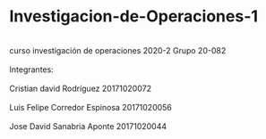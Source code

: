 # Investigacion-de-Operaciones-1
<br>curso investigación de operaciones 2020-2 Grupo 20-082</br>
<br>Integrantes:</br>
<br>Cristian david Rodríguez 20171020072</br>
<br>Luis Felipe Corredor Espinosa 20171020056</br>
<br>Jose David Sanabria Aponte 20171020044</br>
